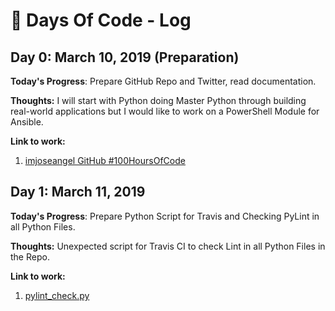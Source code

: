 # :100: Days Of Code - Log

## Day 0: March 10, 2019 (Preparation)

**Today's Progress**: Prepare GitHub Repo and Twitter, read documentation.

**Thoughts:** I will start with Python doing Master Python through building real-world applications but I would like to work on a PowerShell Module for Ansible.

**Link to work:**

1. [imjoseangel GitHub #100HoursOfCode](https://imjoseangel.github.io/100-hours-of-code)

## Day 1: March 11, 2019

**Today's Progress**: Prepare Python Script for Travis and Checking PyLint in all Python Files.

**Thoughts:** Unexpected script for Travis CI to check Lint in all Python Files in the Repo.

**Link to work:**

1. [pylint_check.py](https://github.com/imjoseangel/100-days-of-code/blob/devel/scripts/pylint_check.py)
